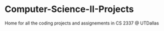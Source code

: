 # Computer-Science-II-Projects
Home for all the coding projects and assignements in CS 2337 @ UTDallas

